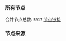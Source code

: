 ### 所有节点
合并节点总数: `5917`
[节点链接](https://github.com/rzhy1/33/raw/master/sub/sub_merge_base64.txt)

### 节点来源
